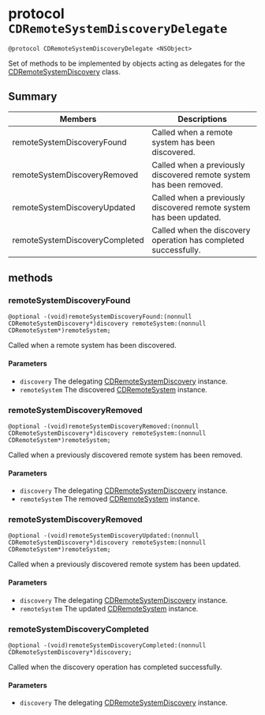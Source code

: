 # protocol `CDRemoteSystemDiscoveryDelegate`

```
@protocol CDRemoteSystemDiscoveryDelegate <NSObject>
```

Set of methods to be implemented by objects acting as delegates for the [CDRemoteSystemDiscovery](CDRemoteSystemDiscovery.md) class.

## Summary

 Members                        | Descriptions                                
--------------------------------|---------------------------------------------
remoteSystemDiscoveryFound | Called when a remote system has been discovered.
remoteSystemDiscoveryRemoved | Called when a previously discovered remote system has been removed.
remoteSystemDiscoveryUpdated | Called when a previously discovered remote system has been updated.
remoteSystemDiscoveryCompleted | Called when the discovery operation has completed successfully.

## methods

### remoteSystemDiscoveryFound
`@optional
-(void)remoteSystemDiscoveryFound:(nonnull CDRemoteSystemDiscovery*)discovery remoteSystem:(nonnull CDRemoteSystem*)remoteSystem;`

Called when a remote system has been discovered.

#### Parameters
* `discovery` The delegating [CDRemoteSystemDiscovery](CDRemoteSystemDiscovery.md) instance.
* `remoteSystem` The discovered [CDRemoteSystem](CDRemoteSystem.md) instance.

### remoteSystemDiscoveryRemoved
`@optional
-(void)remoteSystemDiscoveryRemoved:(nonnull CDRemoteSystemDiscovery*)discovery remoteSystem:(nonnull CDRemoteSystem*)remoteSystem;`

Called when a previously discovered remote system has been removed.

#### Parameters
* `discovery` The delegating [CDRemoteSystemDiscovery](CDRemoteSystemDiscovery.md) instance.
* `remoteSystem` The removed [CDRemoteSystem](CDRemoteSystem.md) instance.

### remoteSystemDiscoveryRemoved
`@optional
-(void)remoteSystemDiscoveryUpdated:(nonnull CDRemoteSystemDiscovery*)discovery remoteSystem:(nonnull CDRemoteSystem*)remoteSystem;`

Called when a previously discovered remote system has been updated.

#### Parameters
* `discovery` The delegating [CDRemoteSystemDiscovery](CDRemoteSystemDiscovery.md) instance.
* `remoteSystem` The updated [CDRemoteSystem](CDRemoteSystem.md) instance.


### remoteSystemDiscoveryCompleted
`@optional
-(void)remoteSystemDiscoveryCompleted:(nonnull CDRemoteSystemDiscovery*)discovery;`

Called when the discovery operation has completed successfully.

#### Parameters
* `discovery` The delegating [CDRemoteSystemDiscovery](CDRemoteSystemDiscovery.md) instance.

